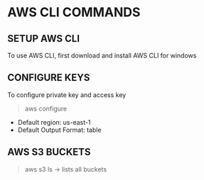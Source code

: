 # AWS CLI COMMANDS

## SETUP AWS CLI
To use AWS CLI, first download and install AWS CLI for windows 

## CONFIGURE KEYS

To configure private key and access key

> aws configure

* Default region: us-east-1
* Default Output Format: table

## AWS S3 BUCKETS

> aws s3 ls -> lists all buckets

